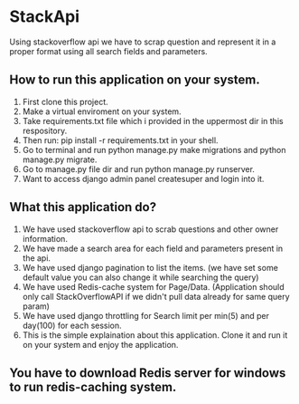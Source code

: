 # StackApi
 Using stackoverflow api we have to scrap question and represent it  in a proper format using all search fields and parameters.


## How to run this application on your system.

1) First clone this project.
2) Make a virtual enviroment on your system.
3) Take requirements.txt file which i provided in the uppermost dir in this respository.
4) Then run: pip install -r requirements.txt in your shell.
5) Go to terminal and run python manage.py make migrations and python manage.py migrate.
6) Go to manage.py file dir and run python manage.py runserver.
7) Want to access django admin panel createsuper and login into it.

## What this application do?

1) We have used stackoverflow api to scrab questions and other owner information.
2) We have made a search area for each field and parameters present in the api.
3) We have used django pagination to list the items. (we have set some default value you can also change it while searching the query)
4) We have used Redis-cache system for Page/Data. (Application should only call StackOverflowAPI if we didn't pull data already for same query param)
5) We have used django throttling for Search limit per min(5) and per day(100) for each session.
6) This is the simple explaination about this application. Clone it and run it on your system and enjoy the application.

## You have to download Redis server for windows to run redis-caching system.
